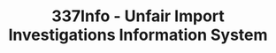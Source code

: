 ---
bigquery: https://console.cloud.google.com/bigquery?p=patents-public-data&d=usitc_investigations&page=dataset&project=sheets-management-319211
citation: US International Trade Commission 337Info Unfair Import Investigations Information
  System
contributors: US International Trade Comission
cost: None
description: US International Trade Commission 337Info Unfair Import Investigations
  Information System contains data on investigations done under Section 337. Section
  337 declares the infringement of certain statutory intellectual property rights
  and other forms of unfair competition in import trade to be unlawful practices.
  Most Section 337 investigations involve allegations of patent or registered trademark
  infringement.
documentation: FAQ and tutorial available on the site
last_edit: 04/05/2022, 21:33:13
location: https://pubapps2.usitc.gov/337external/
maintained_by: US International Trade Comission
schema_fields:
- patentNumbers
- targetDate
- teoProceedingInvolved
- endDateMarkmanHearing
- ouiiAttorney
- reportingRequirements
- finalDetViolation
- investigationType
- ouiiParticipation
- scheduledEndDateEvidHear
- respondent
- dateOfPublicationFrNotice
- dateCreated
- investigationNo
- currentActiveALJ
- dateComplaintFiled
- finalDetNoViolation
- finalIdOnViolationDue
- patentNumber
- cafcAppeals
- title
- invUnfairAct
- copyrightNumbers
- finalIdOnViolationIssue
- aljAssigned
- investigationTermDate
- teoReliefGranted
- actualStartDateEvidHear
- complainant
- scheduledStartDateEvidHear
- actualEndDateEvidHear
- currentStatus
- docketNo
- issueDateOtherNonFinal
- teoIdDueDate
- startDateMarkmanHearing
- trademarkNumbers
- markmanHearing
- publication_number
- gcAttorney
- teoIdIssueDate
- internalRemand
- lastUpdated
- htsNumbers
- id
shortname: unfair_import_investigations
tags:
- import
- legal
- trade
timeframe: 2008-2021 (prior to 2008 downloadable as a JSON file)
title: 337Info - Unfair Import Investigations Information System
uuid: 2721f5ec-e599-4890-9265-9706719fc71e
---
